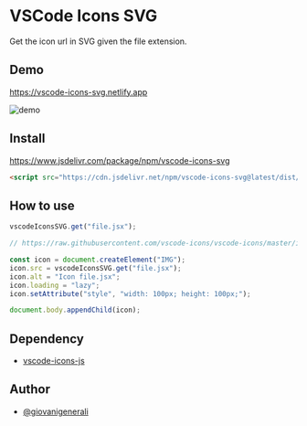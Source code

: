 # VSCode Icons SVG

Get the icon url in SVG given the file extension.

## Demo

https://vscode-icons-svg.netlify.app

![demo](https://user-images.githubusercontent.com/41435/91000932-bd333800-e5a0-11ea-90e4-613b7be88bc8.png)

## Install

https://www.jsdelivr.com/package/npm/vscode-icons-svg

```html
<script src="https://cdn.jsdelivr.net/npm/vscode-icons-svg@latest/dist/vscode-icons-svg.min.js"></script>
```

## How to use

```js
vscodeIconsSVG.get("file.jsx");

// https://raw.githubusercontent.com/vscode-icons/vscode-icons/master/icons/file_type_reactjs.svg
```

```js
const icon = document.createElement("IMG");
icon.src = vscodeIconsSVG.get("file.jsx");
icon.alt = "Icon file.jsx";
icon.loading = "lazy";
icon.setAttribute("style", "width: 100px; height: 100px;");

document.body.appendChild(icon);
```

## Dependency

- [vscode-icons-js](https://github.com/dderevjanik/vscode-icons-js)

## Author

- [@giovanigenerali](https://github.com/giovanigenerali)

